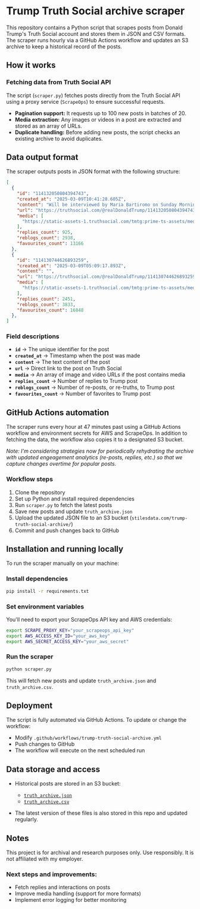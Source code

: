 # Trump Truth Social archive scraper

This repository contains a Python script that scrapes posts from Donald Trump's Truth Social account and stores them in JSON and CSV formats. The scraper runs hourly via a GitHub Actions workflow and updates an S3 archive to keep a historical record of the posts. 

## How it works

### Fetching data from Truth Social API

The script (`scraper.py`) fetches posts directly from the Truth Social API using a proxy service (`ScrapeOps`) to ensure successful requests.

- **Pagination support:** It requests up to 100 new posts in batches of 20.
- **Media extraction:** Any images or videos in a post are extracted and stored as an array of URLs.
- **Duplicate handling:** Before adding new posts, the script checks an existing archive to avoid duplicates.

## Data output format

The scraper outputs posts in JSON format with the following structure:

```json
[
  {
    "id": "114132050804394743",
    "created_at": "2025-03-09T10:41:28.605Z",
    "content": "Will be interviewed by Maria Bartiromo on Sunday Morning Futures at 10:00amET, enjoy! <span class=\"h-card\"><a href=\"https://truthsocial.com/@FoxNews\" class=\"u-url mention\">@<span>FoxNews</span></a></span>",
    "url": "https://truthsocial.com/@realDonaldTrump/114132050804394743",
    "media": [
      "https://static-assets-1.truthsocial.com/tmtg:prime-ts-assets/media_attachments/files/114/132/050/631/878/172/original/f0e7d14a580b0bc6.mp4"
    ],
    "replies_count": 925,
    "reblogs_count": 2938,
    "favourites_count": 13166
  },
  {
    "id": "114130744626893259",
    "created_at": "2025-03-09T05:09:17.893Z",
    "content": "",
    "url": "https://truthsocial.com/@realDonaldTrump/114130744626893259",
    "media": [
      "https://static-assets-1.truthsocial.com/tmtg:prime-ts-assets/media_attachments/files/114/130/744/449/958/273/original/56b8a2c4e789ede9.jpg"
    ],
    "replies_count": 2451,
    "reblogs_count": 3833,
    "favourites_count": 16848
  },
]
```

### Field descriptions

- **`id`** → The unique identifier for the post
- **`created_at`** → Timestamp when the post was made
- **`content`** → The text content of the post
- **`url`** → Direct link to the post on Truth Social
- **`media`** → An array of image and video URLs if the post contains media
- **`replies_count`** → Number of replies to Trump post
- **`reblogs_count`** → Number of re-posts, or re-truths, to Trump post
- **`favourites_count`** → Number of favorites to Trump post

## GitHub Actions automation

The scraper runs every hour at 47 minutes past using a GitHub Actions workflow and environment secrets for AWS and ScrapeOps. In addition to fetching the data, the workflow also copies it to a designated S3 bucket. 

*Note: I'm considering strategies now for periodically rehydrating the archive with updated engeagement analytics (re-posts, replies, etc.) so that we capture changes overtime for popular posts.*

### Workflow steps

1. Clone the repository
2. Set up Python and install required dependencies
3. Run `scraper.py` to fetch the latest posts
4. Save new posts and update `truth_archive.json`
5. Upload the updated JSON file to an S3 bucket (`stilesdata.com/trump-truth-social-archive/`)
6. Commit and push changes back to GitHub

## Installation and running locally

To run the scraper manually on your machine:

### Install dependencies

```bash
pip install -r requirements.txt
```

### Set environment variables

You'll need to export your ScrapeOps API key and AWS credentials:

```bash
export SCRAPE_PROXY_KEY="your_scrapeops_api_key"
export AWS_ACCESS_KEY_ID="your_aws_key"
export AWS_SECRET_ACCESS_KEY="your_aws_secret"
```

### Run the scraper

```bash
python scraper.py
```

This will fetch new posts and update `truth_archive.json` and `truth_archive.csv`.

## Deployment

The script is fully automated via GitHub Actions. To update or change the workflow:

- Modify `.github/workflows/trump-truth-social-archive.yml`
- Push changes to GitHub
- The workflow will execute on the next scheduled run

## Data storage and access

- Historical posts are stored in an S3 bucket:
  - [`truth_archive.json`](https://stilesdata.com/trump-truth-social-archive/truth_archive.json)
  - [`truth_archive.csv`](https://stilesdata.com/trump-truth-social-archive/truth_archive.csv)

- The latest version of these files is also stored in this repo and updated regularly.

## Notes

This project is for archival and research purposes only. Use responsibly. It is not affiliated with my employer.

### Next steps and improvements:

- Fetch replies and interactions on posts
- Improve media handling (support for more formats)
- Implement error logging for better monitoring